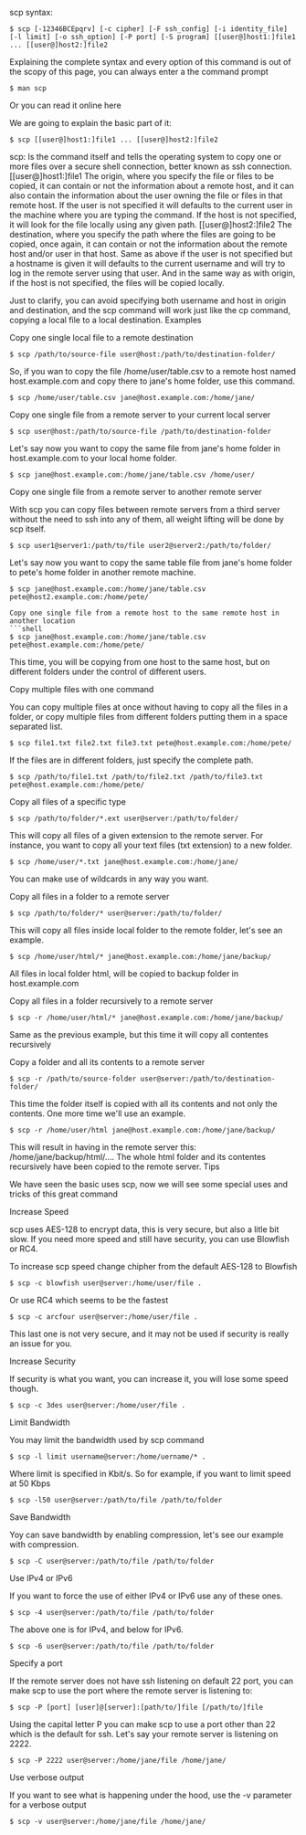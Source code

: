 scp syntax:
```shell
$ scp [-12346BCEpqrv] [-c cipher] [-F ssh_config] [-i identity_file] [-l limit] [-o ssh_option] [-P port] [-S program] [[user@]host1:]file1 ... [[user@]host2:]file2
```


Explaining the complete syntax and every option of this command is out of the scopy of this page, you can always enter a the command prompt
```shell
$ man scp
```
Or you can read it online here

We are going to explain the basic part of it:
```shell
$ scp [[user@]host1:]file1 ... [[user@]host2:]file2
```

scp:
    Is the command itself and tells the operating system to copy one or more files over a secure shell connection, better known as ssh connection.
[[user@]host1:]file1
    The origin, where you specify the file or files to be copied, it can contain or not the information about a remote host, and it can also contain the information about the user owning the file or files in that remote host. If the user is not specified it will defaults to the current user in the machine where you are typing the command. If the host is not specified, it will look for the file locally using any given path.
[[user@]host2:]file2
    The destination, where you specify the path where the files are going to be copied, once again, it can contain or not the information about the remote host and/or user in that host. Same as above if the user is not specified but a hostname is given it will defaults to the current username and will try to log in the remote server using that user. And in the same way as with origin, if the host is not specified, the files will be copied locally.

Just to clarify, you can avoid specifying both username and host in origin and destination, and the scp command will work just like the cp command, copying a local file to a local destination.
Examples

Copy one single local file to a remote destination
```shell
$ scp /path/to/source-file user@host:/path/to/destination-folder/
```

So, if you wan to copy the file /home/user/table.csv to a remote host named host.example.com and copy there to jane's home folder, use this command.
```shell
$ scp /home/user/table.csv jane@host.example.com:/home/jane/
```

Copy one single file from a remote server to your current local server
```shell
$ scp user@host:/path/to/source-file /path/to/destination-folder
```

Let's say now you want to copy the same file from jane's home folder in host.example.com to your local home folder.
```shell
$ scp jane@host.example.com:/home/jane/table.csv /home/user/
```

Copy one single file from a remote server to another remote server

With scp you can copy files between remote servers from a third server without the need to ssh into any of them, all weight lifting will be done by scp itself.
```shell
$ scp user1@server1:/path/to/file user2@server2:/path/to/folder/
```

Let's say now you want to copy the same table file from jane's home folder to pete's home folder in another remote machine.
```shell
$ scp jane@host.example.com:/home/jane/table.csv pete@host2.example.com:/home/pete/

Copy one single file from a remote host to the same remote host in another location
```shell
$ scp jane@host.example.com:/home/jane/table.csv pete@host.example.com:/home/pete/
```

This time, you will be copying from one host to the same host, but on different folders under the control of different users.

Copy multiple files with one command

You can copy multiple files at once without having to copy all the files in a folder, or copy multiple files from different folders putting them in a space separated list.
```shell
$ scp file1.txt file2.txt file3.txt pete@host.example.com:/home/pete/
```

If the files are in different folders, just specify the complete path.
```shell
$ scp /path/to/file1.txt /path/to/file2.txt /path/to/file3.txt pete@host.example.com:/home/pete/
```

Copy all files of a specific type
```shell
$ scp /path/to/folder/*.ext user@server:/path/to/folder/
```

This will copy all files of a given extension to the remote server. For instance, you want to copy all your text files (txt extension) to a new folder.
```shell
$ scp /home/user/*.txt jane@host.example.com:/home/jane/
```

You can make use of wildcards in any way you want.

Copy all files in a folder to a remote server
```shell
$ scp /path/to/folder/* user@server:/path/to/folder/
```

This will copy all files inside local folder to the remote folder, let's see an example.
```shell
$ scp /home/user/html/* jane@host.example.com:/home/jane/backup/
```

All files in local folder html, will be copied to backup folder in host.example.com

Copy all files in a folder recursively to a remote server
```shell
$ scp -r /home/user/html/* jane@host.example.com:/home/jane/backup/
```

Same as the previous example, but this time it will copy all contentes recursively

Copy a folder and all its contents to a remote server
```shell
$ scp -r /path/to/source-folder user@server:/path/to/destination-folder/
```

This time the folder itself is copied with all its contents and not only the contents. One more time we'll use an example.
```shell
$ scp -r /home/user/html jane@host.example.com:/home/jane/backup/
```

This will result in having in the remote server this: /home/jane/backup/html/.... The whole html folder and its contentes recursively have been copied to the remote server.
Tips

We have seen the basic uses scp, now we will see some special uses and tricks of this great command

Increase Speed

scp uses AES-128 to encrypt data, this is very secure, but also a litle bit slow. If you need more speed and still have security, you can use Blowfish or RC4.

To increase scp speed change chipher from the default AES-128 to Blowfish
```shell
$ scp -c blowfish user@server:/home/user/file .
```

Or use RC4 which seems to be the fastest
```shell
$ scp -c arcfour user@server:/home/user/file .
```

This last one is not very secure, and it may not be used if security is really an issue for you.

Increase Security

If security is what you want, you can increase it, you will lose some speed though.
```shell
$ scp -c 3des user@server:/home/user/file .
```
Limit Bandwidth

You may limit the bandwidth used by scp command
```shell
$ scp -l limit username@server:/home/uername/* .
```
Where limit is specified in Kbit/s. So for example, if you want to limit speed at 50 Kbps
```shell
$ scp -l50 user@server:/path/to/file /path/to/folder
```
Save Bandwidth

Yoy can save bandwidth by enabling compression, let's see our example with compression.
```shell
$ scp -C user@server:/path/to/file /path/to/folder
```
Use IPv4 or IPv6

If you want to force the use of either IPv4 or IPv6 use any of these ones.
```shell
$ scp -4 user@server:/path/to/file /path/to/folder
```
The above one is for IPv4, and below for IPv6.
```shell
$ scp -6 user@server:/path/to/file /path/to/folder
```
Specify a port

If the remote server does not have ssh listening on default 22 port, you can make scp to use the port where the remote server is listening to:
```shell
$ scp -P [port] [user]@[server]:[path/to/]file [/path/to/]file
```
Using the capital letter P you can make scp to use a port other than 22 which is the default for ssh. Let's say your remote server is listening on 2222.
```shell
$ scp -P 2222 user@server:/home/jane/file /home/jane/
```
Use verbose output

If you want to see what is happening under the hood, use the -v parameter for a verbose output
```shell
$ scp -v user@server:/home/jane/file /home/jane/
```
